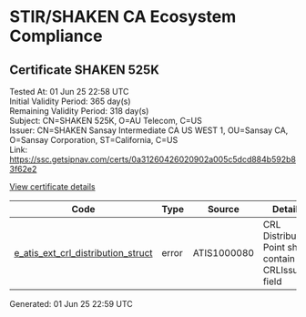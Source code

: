 # STIR/SHAKEN CA Ecosystem Compliance

## Certificate SHAKEN 525K

Tested At: 01 Jun 25 22:58 UTC\
Initial Validity Period: 365 day(s)\
Remaining Validity Period: 318 day(s)\
Subject: CN=SHAKEN 525K, O=AU Telecom, C=US\
Issuer: CN=SHAKEN Sansay Intermediate CA US WEST 1, OU=Sansay CA, O=Sansay Corporation, ST=California, C=US\
Link: https://ssc.getsipnav.com/certs/0a31260426020902a005c5dcd884b592b83f62e2

[View certificate details](https://x509.io/?cert=MIICmzCCAkKgAwIBAgIUQpx8cHEeOCDwuOHerm%2FzJiJkxrIwCgYIKoZIzj0EAwIwgYUxCzAJBgNVBAYTAlVTMRMwEQYDVQQIDApDYWxpZm9ybmlhMRswGQYDVQQKDBJTYW5zYXkgQ29ycG9yYXRpb24xEjAQBgNVBAsMCVNhbnNheSBDQTEwMC4GA1UEAwwnU0hBS0VOIFNhbnNheSBJbnRlcm1lZGlhdGUgQ0EgVVMgV0VTVCAxMB4XDTI1MDQxNTAwMDAwMFoXDTI2MDQxNTAwMDAwMFowODELMAkGA1UEBhMCVVMxEzARBgNVBAoMCkFVIFRlbGVjb20xFDASBgNVBAMMC1NIQUtFTiA1MjVLMFkwEwYHKoZIzj0CAQYIKoZIzj0DAQcDQgAEVGaT7MrxUjieEe%2FkA2ixq6DmhMRGQyFhDx39%2Bop5bMZ7rWKxB9ps7w5OMoPXDz2MTa4NlaWIUvaXX4UIGrS0XKOB2zCB2DAWBggrBgEFBQcBGgQKMAigBhYENTI1SzAXBgNVHSAEEDAOMAwGCmCGSAGG%2FwkBAQQwHQYDVR0OBBYEFM9iZhw%2BD7%2FOB2fiEPTUergP5gbIMB8GA1UdIwQYMBaAFKzTk%2FVDQ8wKvkVYFxN9knzcwwFGMEcGA1UdHwRAMD4wPKA6oDiGNmh0dHBzOi8vYXV0aGVudGljYXRlLWFwaS5pY29uZWN0aXYuY29tL2Rvd25sb2FkL3YxL2NybDAMBgNVHRMBAf8EAjAAMA4GA1UdDwEB%2FwQEAwIHgDAKBggqhkjOPQQDAgNHADBEAiA8vFJuEQ%2F4V%2BK2z8VyjBL9O%2FV3y18RQr933nsbpaa9wQIgNWKgB8O3bdPVQSKc7Ijk5g7L5lrTDT0AGt6nmESdYgk%3D)

| Code | Type | Source | Details |
|------|------|--------|---------|
| [e_atis_ext_crl_distribution_struct](../../ISSUES/e_atis_ext_crl_distribution_struct/README.md) | error | ATIS1000080 | CRL Distribution Point shall contain a CRLIssuer field |


Generated: 01 Jun 25 22:59 UTC